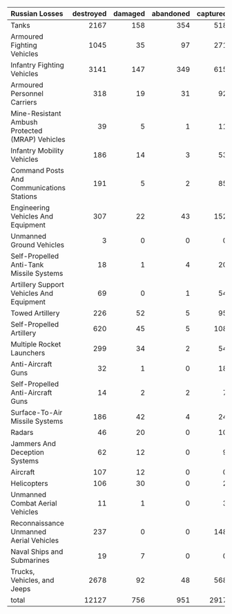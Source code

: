 | Russian Losses                                   |   destroyed |   damaged |   abandoned |   captured |   total |
|:-------------------------------------------------|------------:|----------:|------------:|-----------:|--------:|
| Tanks                                            |        2167 |       158 |         354 |        518 |    3197 |
| Armoured Fighting Vehicles                       |        1045 |        35 |          97 |        271 |    1448 |
| Infantry Fighting Vehicles                       |        3141 |       147 |         349 |        615 |    4252 |
| Armoured Personnel Carriers                      |         318 |        19 |          31 |         92 |     460 |
| Mine-Resistant Ambush Protected  (MRAP) Vehicles |          39 |         5 |           1 |         11 |      56 |
| Infantry Mobility Vehicles                       |         186 |        14 |           3 |         53 |     256 |
| Command Posts And Communications Stations        |         191 |         5 |           2 |         85 |     283 |
| Engineering Vehicles And Equipment               |         307 |        22 |          43 |        152 |     524 |
| Unmanned Ground Vehicles                         |           3 |         0 |           0 |          0 |       3 |
| Self-Propelled Anti-Tank Missile Systems         |          18 |         1 |           4 |         20 |      43 |
| Artillery Support Vehicles And Equipment         |          69 |         0 |           1 |         54 |     124 |
| Towed Artillery                                  |         226 |        52 |           5 |         95 |     378 |
| Self-Propelled Artillery                         |         620 |        45 |           5 |        108 |     778 |
| Multiple Rocket Launchers                        |         299 |        34 |           2 |         54 |     389 |
| Anti-Aircraft Guns                               |          32 |         1 |           0 |         18 |      51 |
| Self-Propelled Anti-Aircraft Guns                |          14 |         2 |           2 |          7 |      25 |
| Surface-To-Air Missile Systems                   |         186 |        42 |           4 |         24 |     256 |
| Radars                                           |          46 |        20 |           0 |         10 |      76 |
| Jammers And Deception Systems                    |          62 |        12 |           0 |          9 |      83 |
| Aircraft                                         |         107 |        12 |           0 |          0 |     119 |
| Helicopters                                      |         106 |        30 |           0 |          2 |     138 |
| Unmanned Combat Aerial Vehicles                  |          11 |         1 |           0 |          3 |      15 |
| Reconnaissance Unmanned Aerial Vehicles          |         237 |         0 |           0 |        148 |     385 |
| Naval Ships and Submarines                       |          19 |         7 |           0 |          0 |      26 |
| Trucks, Vehicles, and Jeeps                      |        2678 |        92 |          48 |        568 |    3386 |
| total                                            |       12127 |       756 |         951 |       2917 |   16751 |